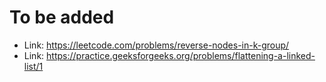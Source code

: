 # To be added

- Link: <https://leetcode.com/problems/reverse-nodes-in-k-group/>
- Link: <https://practice.geeksforgeeks.org/problems/flattening-a-linked-list/1>
